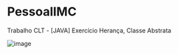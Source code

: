 # PessoalIMC
Trabalho CLT - [JAVA] Exercício Herança, Classe Abstrata


![image](https://user-images.githubusercontent.com/73699879/175792232-8e299fce-ed9a-48cb-80ac-afe83ccf4a50.png)


